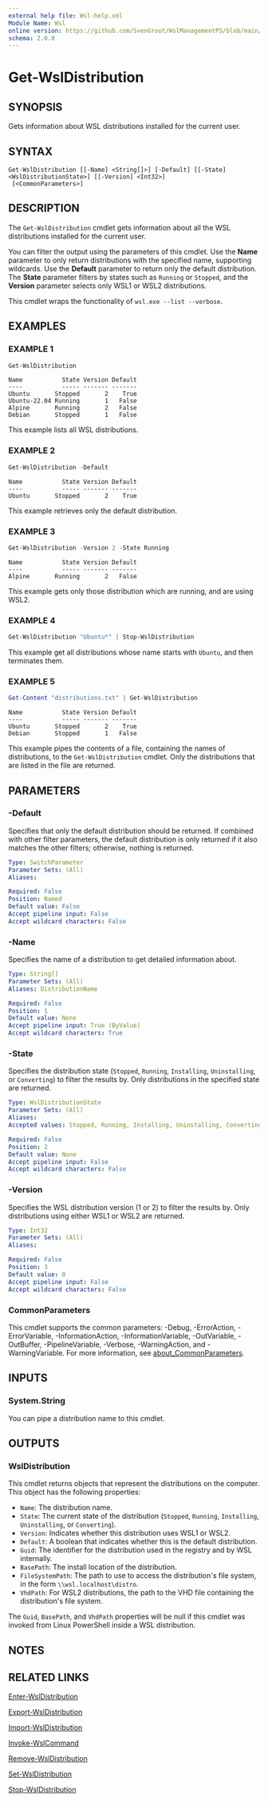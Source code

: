 ```yaml
---
external help file: Wsl-help.xml
Module Name: Wsl
online version: https://github.com/SvenGroot/WslManagementPS/blob/main/docs/Get-WslDistribution.md
schema: 2.0.0
---
```


# Get-WslDistribution

## SYNOPSIS

Gets information about WSL distributions installed for the current user.

## SYNTAX

```
Get-WslDistribution [[-Name] <String[]>] [-Default] [[-State] <WslDistributionState>] [[-Version] <Int32>]
 [<CommonParameters>]
```

## DESCRIPTION

The `Get-WslDistribution` cmdlet gets information about all the WSL distributions installed for the
current user.

You can filter the output using the parameters of this cmdlet. Use the **Name** parameter to only
return distributions with the specified name, supporting wildcards. Use the **Default** parameter to
return only the default distribution. The **State** parameter filters by states such as `Running` or
`Stopped`, and the **Version** parameter selects only WSL1 or WSL2 distributions.

This cmdlet wraps the functionality of `wsl.exe --list --verbose`.

## EXAMPLES

### EXAMPLE 1

```powershell
Get-WslDistribution
```

```Output
Name           State Version Default
----           ----- ------- -------
Ubuntu       Stopped       2    True
Ubuntu-22.04 Running       1   False
Alpine       Running       2   False
Debian       Stopped       1   False
```

This example lists all WSL distributions.

### EXAMPLE 2

```powershell
Get-WslDistribution -Default
```

```Output
Name           State Version Default
----           ----- ------- -------
Ubuntu       Stopped       2    True
```

This example retrieves only the default distribution.

### EXAMPLE 3

```powershell
Get-WslDistribution -Version 2 -State Running
```

```Output
Name           State Version Default
----           ----- ------- -------
Alpine       Running       2   False
```

This example gets only those distribution which are running, and are using WSL2.

### EXAMPLE 4

```powershell
Get-WslDistribution "Ubuntu*" | Stop-WslDistribution
```

This example get all distributions whose name starts with `Ubuntu`, and then terminates them.

### EXAMPLE 5

```powershell
Get-Content "distributions.txt" | Get-WslDistribution
```

```Output
Name           State Version Default
----           ----- ------- -------
Ubuntu       Stopped       2    True
Debian       Stopped       1   False
```

This example pipes the contents of a file, containing the names of distributions, to the
`Get-WslDistribution` cmdlet. Only the distributions that are listed in the file are returned.

## PARAMETERS

### -Default

Specifies that only the default distribution should be returned. If combined with other filter
parameters, the default distribution is only returned if it also matches the other filters;
otherwise, nothing is returned.

```yaml
Type: SwitchParameter
Parameter Sets: (All)
Aliases:

Required: False
Position: Named
Default value: False
Accept pipeline input: False
Accept wildcard characters: False
```

### -Name

Specifies the name of a distribution to get detailed information about.

```yaml
Type: String[]
Parameter Sets: (All)
Aliases: DistributionName

Required: False
Position: 1
Default value: None
Accept pipeline input: True (ByValue)
Accept wildcard characters: True
```

### -State

Specifies the distribution state (`Stopped`, `Running`, `Installing`, `Uninstalling`, or
`Converting`) to filter the results by. Only distributions in the specified state are returned.

```yaml
Type: WslDistributionState
Parameter Sets: (All)
Aliases:
Accepted values: Stopped, Running, Installing, Uninstalling, Converting

Required: False
Position: 2
Default value: None
Accept pipeline input: False
Accept wildcard characters: False
```

### -Version

Specifies the WSL distribution version (1 or 2) to filter the results by. Only distributions using
either WSL1 or WSL2 are returned.

```yaml
Type: Int32
Parameter Sets: (All)
Aliases:

Required: False
Position: 3
Default value: 0
Accept pipeline input: False
Accept wildcard characters: False
```

### CommonParameters

This cmdlet supports the common parameters: -Debug, -ErrorAction, -ErrorVariable, -InformationAction, -InformationVariable, -OutVariable, -OutBuffer, -PipelineVariable, -Verbose, -WarningAction, and -WarningVariable. For more information, see [about_CommonParameters](http://go.microsoft.com/fwlink/?LinkID=113216).

## INPUTS

### System.String

You can pipe a distribution name to this cmdlet.

## OUTPUTS

### WslDistribution

This cmdlet returns objects that represent the distributions on the computer. This object has the
following properties:

- `Name`: The distribution name.
- `State`: The current state of the distribution (`Stopped`, `Running`, `Installing`, `Uninstalling`, or `Converting`).
- `Version`: Indicates whether this distribution uses WSL1 or WSL2.
- `Default`: A boolean that indicates whether this is the default distribution.
- `Guid`: The identifier for the distribution used in the registry and by WSL internally.
- `BasePath`: The install location of the distribution.
- `FileSystemPath`: The path to use to access the distribution's file system, in the form `\\wsl.localhost\distro`.
- `VhdPath`: For WSL2 distributions, the path to the VHD file containing the distribution's file system.

The `Guid`, `BasePath`, and `VhdPath` properties will be null if this cmdlet was invoked from
Linux PowerShell inside a WSL distribution.

## NOTES

## RELATED LINKS

[Enter-WslDistribution](Enter-WslDistribution.md)

[Export-WslDistribution](Export-WslDistribution.md)

[Import-WslDistribution](Import-WslDistribution.md)

[Invoke-WslCommand](Invoke-WslCommand.md)

[Remove-WslDistribution](Remove-WslDistribution.md)

[Set-WslDistribution](Remove-WslDistribution.md)

[Stop-WslDistribution](Remove-WslDistribution.md)
